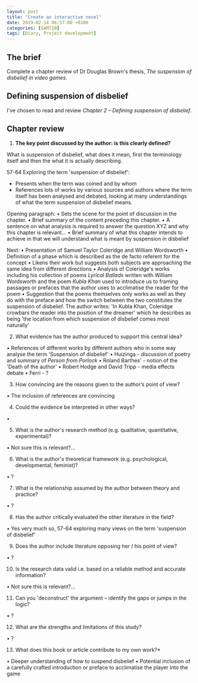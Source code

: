 ```yaml
---
layout: post
title: "Create an interactive novel"
date: 2019-02-14 06:57:00 +0100
categories: [GAM720]
tags: [Diary, Project development]
---
```


## The brief

Complete a chapter review of Dr Douglas Brown's thesis, *The suspension of disbelief in video games*.

## Defining suspension of disbelief

I've chosen to read and review *Chapter 2 – Defining suspension of disbelief*.

## Chapter review

1. **The key point discussed by the author: is this clearly defined?**

What is suspension of disbelief, what does it mean, first the terminology itself and then the what it is actually describing.

57-64 Exploring the term 'suspension of disbelief':
* Presents when the term was coined and by whom
* References lots of works by various sources and authors where the term itself has been analysed and debated, looking at many understandings of what the term suspension of disbelief means.

Opening paragraph:
• Sets the scene for the point of discussion in the chapter.
• Brief summary of the content preceding this chapter.
• A sentence on what analysis is required to answer the question XYZ and why this chapter is relevant...
• Brief summary of what this chapter intends to achieve in that we will understand what is meant by suspension in disbelief

Next:
• Presentation of Samuel Taylor Coleridge and William Wordsworth
• Definition of a phase which is described as the de facto referent for the concept
• Likens their work but suggests both subjects are approaching the same idea from different directions
• Analysis of Coleridge's works including his collection of poems *Lyrical Ballads* written with William Wordsworth and the poem *Kubla Khan* used to introduce us to framing passages or prefaces that the author uses to acclimatise the reader for the poem
• Suggestion that the poems themselves only works as well as they do with the preface and how the switch between the two constitutes the suspension of disbelief. The author writes: 'In Kubla Khan, Coleridge crowbars the reader into the position of the dreamer' which he describes as being 'the location from which suspension of disbelief comes most naturally'

2. What evidence has the author produced to support this central idea?

• References of different works by different authors who in some way analyse the term 'Suspension of disbelief'
  • Huizinga - discussion of poetry and summary of *Person from Porlock*
  • Roland Barthes' - notion of the 'Death of the author'
  • Robert Hodge and David Tripp - media effects debate
  • Ferri - ?

3. How convincing are the reasons given to the author’s point of view?

• The inclusion of references are convincing

4. Could the evidence be interpreted in other ways?

•

5. What is the author's research method (e.g. qualitative, quantitative,
experimental)?

• Not sure this is relevant?...

6. What is the author's theoretical framework (e.g. psychological, developmental,
feminist)?

• ?

7. What is the relationship assumed by the author between theory and practice?

• ?

8. Has the author critically evaluated the other literature in the field?

• Yes very much so, 57-64 exploring many views on the term 'suspension of disbelief'

9. Does the author include literature opposing her / his point of view?

• ?

10. Is the research data valid i.e. based on a reliable method and accurate
information?

• Not sure this is relevant?...

11. Can you 'deconstruct' the argument – identify the gaps or jumps in the logic?

• ?

12. What are the strengths and limitations of this study?

• ?

13. What does this book or article contribute to my own work?*

• Deeper understanding of how to suspend disbelief
• Potential inclusion of a carefully crafted introduction or preface to acclimatise the player into the game
